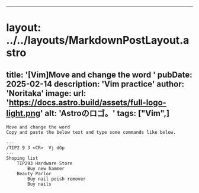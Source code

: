 
---
# layout: ../../layouts/MarkdownPostLayout.astro
title: '[Vim]Move and change the word
'
pubDate: 2025-02-14
description: 'Vim practice'
author: 'Noritaka'
image:
    url: 'https://docs.astro.build/assets/full-logo-light.png'
    alt: 'Astroのロゴ。'
tags: ["Vim",]
---


```
Move and change the word
Copy and paste the below text and type some commands like below.

---
/TIP2 9 3 <CR>  Vj dGp
---
Shoping list
	TIP293 Hardware Store
		Buy new hammer
	Beauty Parlor
		Buy nail poish remover
		Buy nails
```
